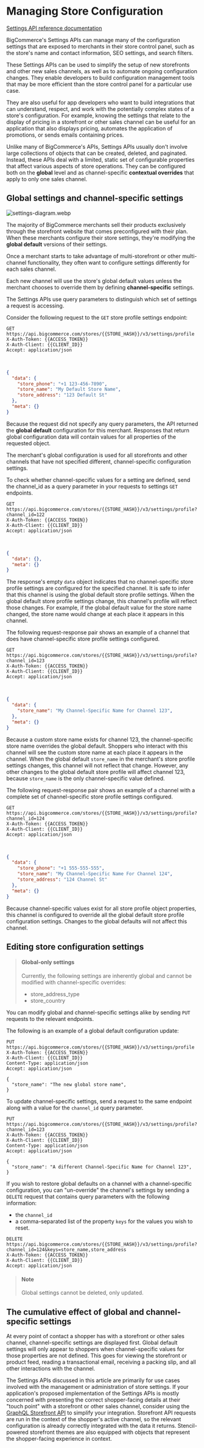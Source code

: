# Managing Store Configuration

[Settings API reference documentation](/api-reference/store-management/settings)

BigCommerce's Settings APIs can manage many of the configuration settings that are exposed to merchants in their store control panel, such as the store's name and contact information, SEO settings, and search filters.

These Settings APIs can be used to simplify the setup of new storefronts and other new sales channels, as well as to automate ongoing configuration changes. They enable developers to build configuration management tools that may be more efficient than the store control panel for a particular use case. 

They are also useful for app developers who want to build integrations that can understand, respect, and work with the potentially complex states of a store's configuration. For example, knowing the settings that relate to the display of pricing in a storefront or other sales channel can be useful for an application that also displays pricing, automates the application of promotions, or sends emails containing prices. 

Unlike many of BigCommerce's APIs, Settings APIs usually don't involve large collections of objects that can be created, deleted, and paginated. Instead, these APIs deal with a limited, static set of configurable properties that affect various aspects of store operations. They can be configured both on the **global** level and as channel-specific **contextual overrides** that apply to only one sales channel.

## Global settings and channel-specific settings

![settings-diagram.webp](https://storage.cloud.google.com/bigcommerce-production-dev-center/images/msf-beta-guide/settings-diagram.webp)

The majority of BigCommerce merchants sell their products exclusively through the storefront website that comes preconfigured with their plan. When these merchants configure their store settings, they're modifying the **global default** versions of their settings.

Once a merchant starts to take advantage of multi-storefront or other multi-channel functionality, they often want to configure settings differently for each sales channel.

Each new channel will use the store's global default values unless the merchant chooses to override them by defining **channel-specific** settings.

The Settings APIs use query parameters to distinguish which set of settings a request is accessing.

Consider the following request to the `GET` store profile settings endpoint:

```http title="Example request: Get store profile settings"
GET https://api.bigcommerce.com/stores/{{STORE_HASH}}/v3/settings/profile
X-Auth-Token: {{ACCESS_TOKEN}}
X-Auth-Client: {{CLIENT_ID}}
Accept: application/json
```
&nbsp;
```json title="Example response: Get store profile" lineNumbers
{
  "data": {
    "store_phone": "+1 123-456-7890",
    "store_name": "My Default Store Name",
    "store_address": "123 Default St"
  },
  "meta": {}
}
```

Because the request did not specify any query parameters, the API returned the **global default** configuration for this merchant. Responses that return global configuration data will contain values for all properties of the requested object.

The merchant's global configuration is used for all storefronts and other channels that have not specified different, channel-specific configuration settings.

To check whether channel-specific values for a setting are defined, send the channel_id as a query parameter in your requests to settings `GET` endpoints.

```http title="Example request: Get store profile settings for channel 122"
GET https://api.bigcommerce.com/stores/{{STORE_HASH}}/v3/settings/profile?channel_id=122
X-Auth-Token: {{ACCESS_TOKEN}}
X-Auth-Client: {{CLIENT_ID}}
Accept: application/json
```
&nbsp;
```json title="Example response: Get store profile settings for channel 122" lineNumbers
{
  "data": {},
  "meta": {}
}
```

The response's empty `data` object indicates that no channel-specific store profile settings are configured for the specified channel. It is safe to infer that this channel is using the global default store profile settings. When the global default store profile settings change, this channel's profile will reflect those changes. For example, if the global default value for the store name changed, the store name would change at each place it appears in this channel.

The following request-response pair shows an example of a channel that does have channel-specific store profile settings configured.

```http title="Example request: Get store profile settings for channel 123"
GET https://api.bigcommerce.com/stores/{{STORE_HASH}}/v3/settings/profile?channel_id=123
X-Auth-Token: {{ACCESS_TOKEN}}
X-Auth-Client: {{CLIENT_ID}}
Accept: application/json
```
&nbsp;
```json title="Example response: Get store profile settings for channel 123" lineNumbers
{
  "data": {
    "store_name": "My Channel-Specific Name for Channel 123",
  },
  "meta": {}
}
```

Because a custom store name exists for channel 123, the channel-specific store name overrides the global default. Shoppers who interact with this channel will see the custom store name at each place it appears in the channel. When the global default `store_name` in the merchant's store profile settings changes, this channel will not reflect that change. However, any other changes to the global default store profile will affect channel 123, because `store_name` is the only channel-specific value defined. 

The following request-response pair shows an example of a channel with a complete set of channel-specific store profile settings configured.

```http title="Example request: Get store profile settings for channel 124"
GET https://api.bigcommerce.com/stores/{{STORE_HASH}}/v3/settings/profile?channel_id=124
X-Auth-Token: {{ACCESS_TOKEN}}
X-Auth-Client: {{CLIENT_ID}}
Accept: application/json
```
&nbsp;
```json title="Example response: Get store profile settings for channel 124" lineNumbers
{
  "data": {
    "store_phone": "+1 555-555-555",
    "store_name": "My Channel-Specific Name For Channel 124",
    "store_address": "124 Channel St"
  },
  "meta": {}
}
```

Because channel-specific values exist for all store profile object properties, this channel is configured to override all the global default store profile configuration settings. Changes to the global defaults will not affect this channel.

## Editing store configuration settings

<!-- theme: info -->
> #### Global-only settings
> Currently, the following settings are inherently global and cannot be modified with channel-specific overrides: 
> * store_address_type
> * store_country

You can modify global and channel-specific settings alike by sending `PUT` requests to the relevant endpoints. 

The following is an example of a global default configuration update:

```http title="Example request: Update global store profile settings"
PUT https://api.bigcommerce.com/stores/{{STORE_HASH}}/v3/settings/profile
X-Auth-Token: {{ACCESS_TOKEN}}
X-Auth-Client: {{CLIENT_ID}}
Content-Type: application/json
Accept: application/json

{
  "store_name": "The new global store name",
}
```

To update channel-specific settings, send a request to the same endpoint along with a value for the `channel_id` query parameter.

```http title="Example request: Update store profile settings for channel 123"
PUT https://api.bigcommerce.com/stores/{{STORE_HASH}}/v3/settings/profile?channel_id=123
X-Auth-Token: {{ACCESS_TOKEN}}
X-Auth-Client: {{CLIENT_ID}}
Content-Type: application/json
Accept: application/json

{
  "store_name": "A different Channel-Specific Name for Channel 123",
}
```

If you wish to restore global defaults on a channel with a channel-specific configuration, you can "un-override" the channel's settings by sending a `DELETE` request that contains query parameters with the following information:
* the `channel_id`
* a comma-separated list of the property `keys` for the values you wish to reset.


```http title="Example request: Reset channel-specific store profile settings to default"
DELETE https://api.bigcommerce.com/stores/{{STORE_HASH}}/v3/settings/profile?channel_id=124&keys=store_name,store_address
X-Auth-Token: {{ACCESS_TOKEN}}
X-Auth-Client: {{CLIENT_ID}}
Accept: application/json
```

<!-- theme: info -->
> #### Note
> Global settings cannot be deleted, only updated.

## The cumulative effect of global and channel-specific settings

At every point of contact a shopper has with a storefront or other sales channel, channel-specific settings are displayed first. Global default settings will only appear to shoppers when channel-specific values for those properties are not defined. This goes for viewing the storefront or product feed, reading a transactional email, receiving a packing slip, and all other interactions with the channel.

The Settings APIs discussed in this article are primarily for use cases involved with the management or administration of store settings. If your application's proposed implementation of the Settings APIs is mostly concerned with presenting the correct shopper-facing details at their "touch point" with a storefront or other sales channel, consider using the [GraphQL Storefront API](/api-docs/storefront/graphql/graphql-storefront-api-overview) to simplify your integration. Storefront API requests are run in the context of the shopper's active channel, so the relevant configuration is already correctly integrated with the data it returns. Stencil-powered storefront themes are also equipped with objects that represent the shopper-facing experience in context.  
